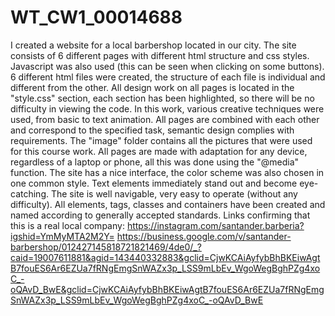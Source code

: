 # WT_CW1_00014688
I created a website for a local barbershop located in our city. The site consists of 6 different pages with different html structure and css styles. Javascript was also used (this can be seen when clicking on some buttons). 6 different html files were created, the structure of each file is individual and different from the other. All design work on all pages is located in the "style.css" section, each section has been highlighted, so there will be no difficulty in viewing the code. In this work, various creative techniques were used, from basic to text animation. All pages are combined with each other and correspond to the specified task, semantic design complies with requirements. The "image" folder contains all the pictures that were used for this course work. All pages are made with adaptation for any device, regardless of a laptop or phone, all this was done using the "@media" function. The site has a nice interface, the color scheme was also chosen in one common style. Text elements immediately stand out and become eye-catching. The site is well navigable, very easy to operate (without any difficulty). All elements, tags, classes and containers have been created and named according to generally accepted standards.
Links confirming that this is a real local company: https://instagram.com/santander.barberia?igshid=YmMyMTA2M2Y=
https://business.google.com/v/santander-barbershop/012427145818721821469/4de0/_?caid=19007611881&agid=143440332883&gclid=CjwKCAiAyfybBhBKEiwAgtB7fouES6Ar6EZUa7fRNgEmgSnWAZx3p_LSS9mLbEv_WgoWegBghPZg4xoC_-oQAvD_BwE&gclid=CjwKCAiAyfybBhBKEiwAgtB7fouES6Ar6EZUa7fRNgEmgSnWAZx3p_LSS9mLbEv_WgoWegBghPZg4xoC_-oQAvD_BwE
